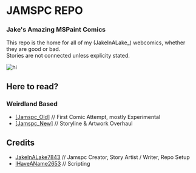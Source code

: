 # JAMSPC REPO
### Jake's Amazing MSPaint Comics
This repo is the home for all of my (JakeInALake_) webcomics, whether they are good or bad.<br>
Stories are not connected unless explicity stated.

![hi](./image_src/REPO/banner_1.png)

## Here to read?
### Weirdland Based
- [[Jamspc_Old]](https://cubari.moe/read/gist/cmF3L0pha2VJbkFMYWtlNzg0My9KQU1TUEMvcmVmcy9oZWFkcy9tYWluL3N0b3J5X29sZC5qc29u/) // First Comic Attempt, mostly Experimental
- [[Jamspc_New]](https://cubari.moe/read/gist/cmF3L0pha2VJbkFMYWtlNzg0My9KQU1TUEMvcmVmcy9oZWFkcy9tYWluL3N0b3J5X25ldy5qc29u/) // Storyline & Artwork Overhaul

## Credits
- [JakeInALake7843](https://github.com/JakeInALake7843) // Jamspc Creator, Story Artist / Writer, Repo Setup
- [IHaveAName2653](https://github.com/IHaveAName2653) // Scripting
